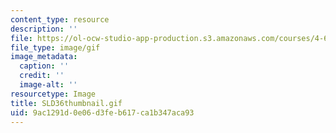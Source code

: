 ```yaml
---
content_type: resource
description: ''
file: https://ol-ocw-studio-app-production.s3.amazonaws.com/courses/4-614-religious-architecture-and-islamic-cultures-fall-2002/9ac1291d0e06d3feb617ca1b347aca93_SLD36thumbnail.gif
file_type: image/gif
image_metadata:
  caption: ''
  credit: ''
  image-alt: ''
resourcetype: Image
title: SLD36thumbnail.gif
uid: 9ac1291d-0e06-d3fe-b617-ca1b347aca93
---
```

